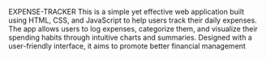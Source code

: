 EXPENSE-TRACKER
This is a simple yet effective web application built using HTML, CSS, and JavaScript to help users track their daily expenses. The app allows users to log expenses, categorize them, and visualize their spending habits through intuitive charts and summaries. Designed with a user-friendly interface, it aims to promote better financial management
